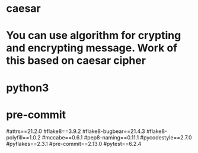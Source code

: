 # caesar
# You can use algorithm for crypting and encrypting message. Work of this based on caesar cipher
# python3
# pre-commit
#attrs==21.2.0
#flake8==3.9.2
#flake8-bugbear==21.4.3
#flake8-polyfill==1.0.2
#mccabe==0.6.1
#pep8-naming==0.11.1
#pycodestyle==2.7.0
#pyflakes==2.3.1
#pre-commit==2.13.0
#pytest==6.2.4
